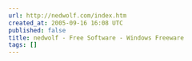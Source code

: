 ```yaml
---
url: http://nedwolf.com/index.htm
created_at: 2005-09-16 16:08 UTC
published: false
title: nedwolf - Free Software - Windows Freeware
tags: []
---
```



